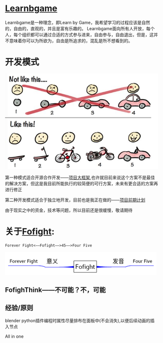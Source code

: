 # [Learnbgame](http://www.learnbgame.com/)
Learnbgame是一种理念，即Learn by Game，我希望学习的过程应该是自然的，自由的，直观的，并且是富有乐趣的。
Learnbgame面向所有人开放，每个人，每个组织都可以通过合适的方式参与进来，自由参与，自由退出，但是，这并不意味着你可以为所欲为，自由是所追求的，混乱是所不想看到的。


# 开发模式
![](mDrivEngine/develep.jpg)

第一种模式适合开源合作开发——[项目大框架](项目大框架.md),也许就目前来说这个方案不是最佳的解决方案，但这是我目前所能执行的较简便的可行方案，未来有更合适的方案再进行修正

第二种开发模式适合于独立地开发，目前也是我正在做的——[项目前期计划](项目前期计划.md)


由于现实之中的资金，技术等问题，所以目前还是很缓慢，敬请期待

# 关于[Fofight](Fofight.md):
	Forever Fight<——Fofight——>45——>Four Five
![](mDrivEngine/fofight.png)

## FofighThink——不可能？不，可能


## 经验/原则

blender python插件编程时属性尽量排布在面板中(不会消失),以便后续动画的插入节点

All in one